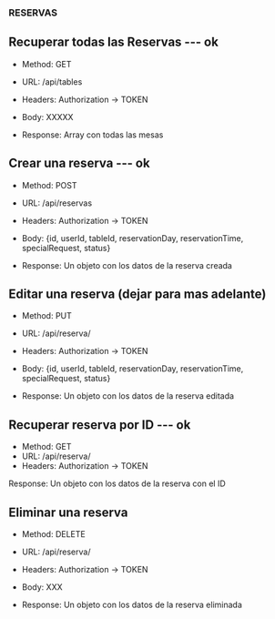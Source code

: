 ### RESERVAS

## Recuperar todas las Reservas --- ok

- Method: GET
- URL: /api/tables
- Headers: Authorization -> TOKEN
- Body: XXXXX

- Response: Array con todas las mesas

## Crear una reserva --- ok

- Method: POST
- URL: /api/reservas
- Headers: Authorization -> TOKEN
- Body: {id, userId, tableId, reservationDay, reservationTime, specialRequest, status}

- Response: Un objeto con los datos de la reserva creada

## Editar una reserva (dejar para mas adelante)

- Method: PUT
- URL: /api/reserva/<reservaId>
- Headers: Authorization -> TOKEN
- Body: {id, userId, tableId, reservationDay, reservationTime, specialRequest, status}

- Response: Un objeto con los datos de la reserva editada

## Recuperar reserva por ID --- ok

- Method: GET
- URL: /api/reserva/<reservaId>
- Headers: Authorization -> TOKEN

Response: Un objeto con los datos de la reserva con el ID

## Eliminar una reserva

- Method: DELETE
- URL: /api/reserva/<reservaId>
- Headers: Authorization -> TOKEN
- Body: XXX

- Response: Un objeto con los datos de la reserva eliminada

